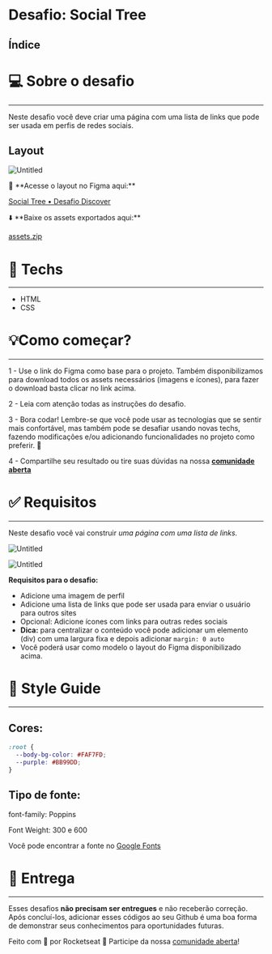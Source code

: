 # Desafio: Social Tree

## **Índice**

# 💻 Sobre o desafio

---

Neste desafio você deve criar uma página com uma lista de links que pode ser usada em perfis de redes sociais.

## Layout

![Untitled](https://s3-us-west-2.amazonaws.com/secure.notion-static.com/3f36946e-eb0e-4fe4-9ce1-baf86fdf25d6/Untitled.png)

<aside>
🎨 **Acesse o layout no Figma aqui:**

[Social Tree • Desafio Discover](https://www.figma.com/community/file/1241119965004546666)

</aside>

<aside>
⬇️ **Baixe os assets exportados aqui:**

[assets.zip](https://s3-us-west-2.amazonaws.com/secure.notion-static.com/ec18e2c5-a66d-4ee8-91bd-e6a6f765a2c3/assets.zip)

</aside>

# 🚀 **Techs**

---

- HTML
- CSS

# 💡**Como começar?**

---

1 - Use o link do Figma como base para o projeto. Também disponibilizamos para download todos os assets necessários (imagens e ícones), para fazer o download basta clicar no link acima.  

2 - Leia com atenção todas as instruções do desafio.

3 - Bora codar! Lembre-se que você pode usar as tecnologias que se sentir mais confortável, mas também pode se desafiar usando novas techs, fazendo modificações e/ou adicionando funcionalidades no projeto como preferir. 🚀

4 - Compartilhe seu resultado ou tire suas dúvidas na nossa [**comunidade aberta**](https://discord.gg/bacwY2gDCF)  

# ✅ **Requisitos**

---

Neste desafio você vai construir *uma página com uma lista de links.*

![Untitled](https://s3-us-west-2.amazonaws.com/secure.notion-static.com/b416c753-ed78-4a26-a424-2e9188321f16/Untitled.png)

![Untitled](https://s3-us-west-2.amazonaws.com/secure.notion-static.com/8b32341b-60ea-43a9-9197-ec6d61918970/Untitled.png)

**Requisitos para o desafio:**

- Adicione uma imagem de perfil
- Adicione uma lista de links que pode ser usada para enviar o usuário para outros sites
- Opcional: Adicione ícones com links para outras redes sociais
- **Dica:** para centralizar o conteúdo você pode adicionar um elemento (div) com uma largura fixa e depois adicionar `margin: 0 auto`
- Você poderá usar como modelo o layout do Figma disponibilizado acima.

# 🎨 Style Guide

---

## **Cores:**

```css
:root {
  --body-bg-color: #FAF7FD;
  --purple: #BB99DD;
}
```

## **Tipo de fonte:**

font-family: Poppins 

Font Weight: 300 e 600

Você pode encontrar a fonte no [Google Fonts](https://fonts.google.com/) 

# 📅 Entrega

---

Esses desafios **não precisam ser entregues** e não receberão correção. Após concluí-los, adicionar esses códigos ao seu Github é uma boa forma de demonstrar seus conhecimentos para oportunidades futuras.

Feito com 💜 por Rocketseat 👋 Participe da nossa [comunidade aberta](https://discord.gg/bacwY2gDCF)!
